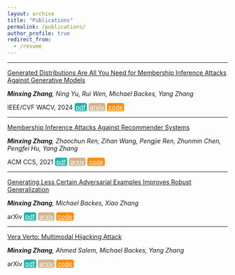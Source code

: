 ```yaml
---
layout: archive
title: "Publications"
permalink: /publications/
author_profile: true
redirect_from:
  - /resume
---
```


<style type="text/css" rel="stylesheet">
.btn--paper {
color: white;
background-color: lightseagreen;
padding: 1px 3px;
text-align: center;
border-radius: 4px;
a { TEXT-DECORATION:none }
}
.btn--arxiv {
color: white;
background-color: tan;
padding: 1px 3px;
text-align: center;
border-radius: 4px;
a { TEXT-DECORATION:none }
}
.btn--code {
color: white;
background-color: DARKORANGE;
padding: 1px 3px;
text-align: center;
border-radius: 4px;
a { TEXT-DECORATION:none }
}
</style>

-------------------------------------

[Generated Distributions Are All You Need for Membership Inference Attacks Against Generative Models](http://arxiv.org/abs/2310.19410)

_**Minxing Zhang**, Ning Yu, Rui Wen, Michael Backes, Yang Zhang_

IEEE/CVF WACV, 2024
<a href="https://arxiv.org/pdf/2310.19410" class="btn--paper" target="_blank">pdf</a>
<a href="https://arxiv.org/abs/2310.19410" class="btn--arxiv" target="_blank">arxiv</a>
<a href="https://github.com/minxingzhang/MIAGM" class="btn--code" target="_blank">code</a>

-------------------------------------

[Membership Inference Attacks Against Recommender Systems](https://arxiv.org/abs/2109.08045)

_**Minxing Zhang**, Zhaochun Ren, Zihan Wang, Pengjie Ren, Zhunmin Chen, Pengfei Hu, Yang Zhang_

ACM CCS, 2021
<a href="https://arxiv.org/pdf/2109.08045" class="btn--paper" target="_blank">pdf</a>
<a href="https://arxiv.org/abs/2109.08045" class="btn--arxiv" target="_blank">arxiv</a>
<a href="https://github.com/minxingzhang/MIARS" class="btn--code" target="_blank">code</a>

-------------------------------------

[Generating Less Certain Adversarial Examples Improves Robust Generalization](https://arxiv.org/abs/2310.04539)

_**Minxing Zhang**, Michael Backes, Xiao Zhang_

arXiv
<a href="https://arxiv.org/pdf/2310.04539" class="btn--paper" target="_blank">pdf</a>
<a href="https://arxiv.org/abs/2310.04539" class="btn--arxiv" target="_blank">arxiv</a>
<a href="https://github.com/TrustMLRG/AdvCertainty" class="btn--code" target="_blank">code</a>

-------------------------------------

[Vera Verto: Multimodal Hijacking Attack](https://arxiv.org/abs/2408.00129)

_**Minxing Zhang**, Ahmed Salem, Michael Backes, Yang Zhang_

arXiv
<a href="https://arxiv.org/pdf/2408.00129" class="btn--paper" target="_blank">pdf</a>
<a href="https://arxiv.org/abs/2408.00129" class="btn--arxiv" target="_blank">arxiv</a>
<a href="https://github.com/minxingzhang/ModalHijacking" class="btn--code" target="_blank">code</a>
